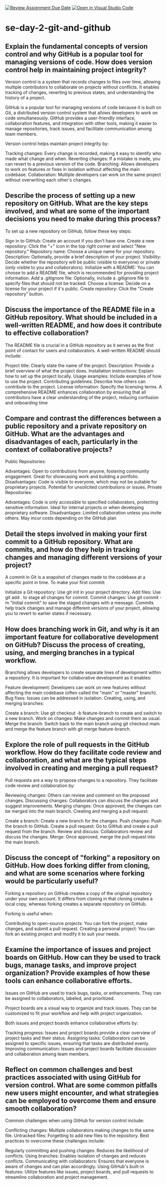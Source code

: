 [![Review Assignment Due Date](https://classroom.github.com/assets/deadline-readme-button-22041afd0340ce965d47ae6ef1cefeee28c7c493a6346c4f15d667ab976d596c.svg)](https://classroom.github.com/a/8wgCKhpZ)
[![Open in Visual Studio Code](https://classroom.github.com/assets/open-in-vscode-2e0aaae1b6195c2367325f4f02e2d04e9abb55f0b24a779b69b11b9e10269abc.svg)](https://classroom.github.com/online_ide?assignment_repo_id=16961218&assignment_repo_type=AssignmentRepo)
# se-day-2-git-and-github
## Explain the fundamental concepts of version control and why GitHub is a popular tool for managing versions of code. How does version control help in maintaining project integrity?
Version control is a system that records changes to files over time, allowing multiple contributors to collaborate on projects without conflicts. It enables tracking of changes, reverting to previous states, and understanding the history of a project.

GitHub is a popular tool for managing versions of code because it is built on Git, a distributed version control system that allows developers to work on code simultaneously. GitHub provides a user-friendly interface, collaboration features, and integration with other tools, making it easier to manage repositories, track issues, and facilitate communication among team members.

Version control helps maintain project integrity by:

Tracking changes: Every change is recorded, making it easy to identify who made what change and when.
Reverting changes: If a mistake is made, you can revert to a previous version of the code.
Branching: Allows developers to work on features or fixes in isolation without affecting the main codebase.
Collaboration: Multiple developers can work on the same project without overwriting each other's changes.

## Describe the process of setting up a new repository on GitHub. What are the key steps involved, and what are some of the important decisions you need to make during this process?
To set up a new repository on GitHub, follow these key steps:

Sign in to GitHub: Create an account if you don’t have one.
Create a new repository: Click the "+" icon in the top right corner and select "New repository."
Repository name: Choose a unique name for your repository.
Description: Optionally, provide a brief description of your project.
Visibility: Decide whether the repository will be public (visible to everyone) or private (only visible to you and collaborators).
Initialize with a README: You can choose to add a README file, which is recommended for providing project information.
Add a .gitignore file: Optionally, include a .gitignore file to specify files that should not be tracked.
Choose a license: Decide on a license for your project if it's public.
Create repository: Click the "Create repository" button.

## Discuss the importance of the README file in a GitHub repository. What should be included in a well-written README, and how does it contribute to effective collaboration?
The README file is crucial in a GitHub repository as it serves as the first point of contact for users and collaborators. A well-written README should include:

Project title: Clearly state the name of the project.
Description: Provide a brief overview of what the project does.
Installation instructions: Explain how to set up the project locally.
Usage examples: Include examples of how to use the project.
Contributing guidelines: Describe how others can contribute to the project.
License information: Specify the licensing terms.
A comprehensive README enhances collaboration by ensuring that all contributors have a clear understanding of the project, reducing confusion and onboarding time

## Compare and contrast the differences between a public repository and a private repository on GitHub. What are the advantages and disadvantages of each, particularly in the context of collaborative projects?
Public Repositories:

Advantages:
Open to contributions from anyone, fostering community engagement.
Great for showcasing work and building a portfolio.
Disadvantages:
Code is visible to everyone, which may not be suitable for proprietary projects.
Potential for unsolicited contributions or issues.
Private Repositories:

Advantages:
Code is only accessible to specified collaborators, protecting sensitive information.
Ideal for internal projects or when developing proprietary software.
Disadvantages:
Limited collaboration unless you invite others.
May incur costs depending on the GitHub plan

## Detail the steps involved in making your first commit to a GitHub repository. What are commits, and how do they help in tracking changes and managing different versions of your project?
A commit in Git is a snapshot of changes made to the codebase at a specific point in time. To make your first commit:

Initialize a Git repository: Use git init in your project directory.
Add files: Use git add . to stage all changes for commit.
Commit changes: Use git commit -m "Initial commit" to save the staged changes with a message.
Commits help track changes and manage different versions of your project, allowing you to revert to earlier states if necessary.

## How does branching work in Git, and why is it an important feature for collaborative development on GitHub? Discuss the process of creating, using, and merging branches in a typical workflow.
Branching allows developers to create separate lines of development within a repository. It is important for collaborative development as it enables:

Feature development: Developers can work on new features without affecting the main codebase (often called the "main" or "master" branch).
Bug fixes: Issues can be addressed in isolation.
Creating, using, and merging branches:

Create a branch: Use git checkout -b feature-branch to create and switch to a new branch.
Work on changes: Make changes and commit them as usual.
Merge the branch: Switch back to the main branch using git checkout main and merge the feature branch with git merge feature-branch.

## Explore the role of pull requests in the GitHub workflow. How do they facilitate code review and collaboration, and what are the typical steps involved in creating and merging a pull request?
Pull requests are a way to propose changes to a repository. They facilitate code review and collaboration by:

Reviewing changes: Others can review and comment on the proposed changes.
Discussing changes: Collaborators can discuss the changes and suggest improvements.
Merging changes: Once approved, the changes can be merged into the main branch.
Creating and merging a pull request:

Create a branch: Create a new branch for the changes.
Push changes: Push the branch to GitHub.
Create a pull request: Go to GitHub and create a pull request from the branch.
Review and discuss: Collaborators review and discuss the changes.
Merge: Once approved, merge the pull request into the main branch.

## Discuss the concept of "forking" a repository on GitHub. How does forking differ from cloning, and what are some scenarios where forking would be particularly useful?
Forking a repository on GitHub creates a copy of the original repository under your own account. It differs from cloning in that cloning creates a local copy, whereas forking creates a separate repository on GitHub.

Forking is useful when:

Contributing to open-source projects: You can fork the project, make changes, and submit a pull request.
Creating a personal project: You can fork an existing project and modify it to suit your needs.

## Examine the importance of issues and project boards on GitHub. How can they be used to track bugs, manage tasks, and improve project organization? Provide examples of how these tools can enhance collaborative efforts.
Issues on GitHub are used to track bugs, tasks, or enhancements. They can be assigned to collaborators, labeled, and prioritized.

Project boards are a visual way to organize and track issues. They can be customized to fit your workflow and help with project organization.

Both issues and project boards enhance collaborative efforts by:

Tracking progress: Issues and project boards provide a clear overview of project tasks and their status.
Assigning tasks: Collaborators can be assigned to specific issues, ensuring that tasks are distributed evenly.
Improving communication: Issues and project boards facilitate discussion and collaboration among team members.

## Reflect on common challenges and best practices associated with using GitHub for version control. What are some common pitfalls new users might encounter, and what strategies can be employed to overcome them and ensure smooth collaboration?
Common challenges when using GitHub for version control include:

Conflicting changes: Multiple collaborators making changes to the same file.
Untracked files: Forgetting to add new files to the repository.
Best practices to overcome these challenges include:

Regularly committing and pushing changes: Reduces the likelihood of conflicts.
Using branches: Enables isolation of changes and reduces conflicts.
Communicating with collaborators: Ensures that everyone is aware of changes and can plan accordingly.
Using GitHub's built-in features: Utilize features like issues, project boards, and pull requests to streamline collaboration and project management.
